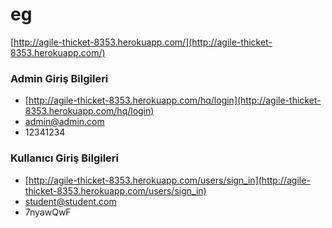 # eg
[http://agile-thicket-8353.herokuapp.com/](http://agile-thicket-8353.herokuapp.com/)

### Admin Giriş Bilgileri
* [http://agile-thicket-8353.herokuapp.com/hq/login](http://agile-thicket-8353.herokuapp.com/hq/login)
* admin@admin.com
* 12341234

### Kullanıcı Giriş Bilgileri
* [http://agile-thicket-8353.herokuapp.com/users/sign_in](http://agile-thicket-8353.herokuapp.com/users/sign_in)
* student@student.com
* 7nyawQwF

